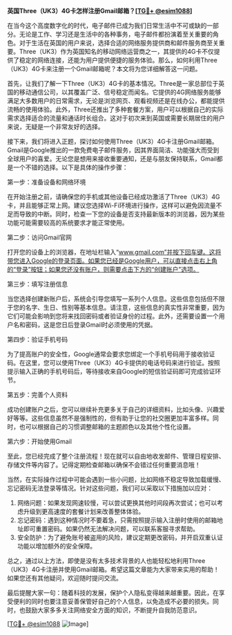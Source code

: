 **英国Three（UK3）4G卡怎样注册Gmail邮箱？[[TG💪+ @esim1088](https://t.me/s/esim1088)]**

在当今这个高度数字化的时代，电子邮件已成为我们日常生活中不可或缺的一部分。无论是工作、学习还是生活中的各种事务，电子邮件都扮演着至关重要的角色。对于生活在英国的用户来说，选择合适的网络服务提供商和邮件服务商至关重要。Three（UK3）作为英国知名的移动网络运营商之一，其提供的4G卡不仅提供了稳定的网络连接，还能为用户提供便捷的服务体验。那么，如何利用Three（UK3）4G卡来注册一个Gmail邮箱呢？本文将为您详细解答这一问题。

首先，让我们了解一下Three（UK3）4G卡的基本情况。Three是一家总部位于英国的移动通信公司，以其覆盖广泛、信号稳定而闻名。它提供的4G网络服务能够满足大多数用户的日常需求，无论是浏览网页、观看视频还是在线办公，都能提供流畅的使用体验。此外，Three还推出了多种套餐方案，用户可以根据自己的实际需求选择适合的流量和通话时长组合。这对于初次来到英国或需要长期居住的用户来说，无疑是一个非常友好的选择。

接下来，我们将进入正题，探讨如何使用Three（UK3）4G卡注册Gmail邮箱。Gmail是Google推出的一款免费电子邮件服务，因其界面简洁、功能强大而受到全球用户的喜爱。无论您是想用来接收重要通知，还是与朋友保持联系，Gmail都是一个不错的选择。以下是具体的操作步骤：

第一步：准备设备和网络环境

在开始注册之前，请确保您的手机或其他设备已经成功激活了Three（UK3）4G卡，并且能够正常上网。建议您选择Wi-Fi环境进行操作，这样可以避免因流量不足而导致的中断。同时，检查一下您的设备是否支持最新版本的浏览器，因为某些功能可能需要较高的系统要求才能正常使用。

第二步：访问Gmail官网

打开您的设备上的浏览器，在地址栏输入“www.gmail.com”并按下回车键。这将带您进入Google的登录页面。如果您已经是Google用户，可以直接点击右上角的“登录”按钮；如果您还没有账户，则需要点击下方的“创建账户”选项。

第三步：填写注册信息

当您选择创建新账户后，系统会引导您填写一系列个人信息。这些信息包括但不限于您的名字、生日、性别等基本信息。请注意，这些信息的真实性非常重要，因为它们可能会影响到您将来找回密码或者验证身份的过程。此外，还需要设置一个用户名和密码，这是您日后登录Gmail时必须使用的凭据。

第四步：验证手机号码

为了提高账户的安全性，Google通常会要求您绑定一个手机号码用于接收验证码。在这里，您可以使用Three（UK3）4G卡提供的电话号码来进行验证。按照提示输入正确的手机号码后，等待接收来自Google的短信验证码即可完成验证环节。

第五步：完善个人资料

成功创建账户之后，您可以继续补充更多关于自己的详细资料，比如头像、兴趣爱好等等。这些信息虽然不是强制性的，但有助于让您的社交圈更加丰富多样。同时，也可以根据自己的习惯调整邮箱的主题颜色以及其他个性化设置。

第六步：开始使用Gmail

至此，您已经完成了整个注册流程！现在就可以自由地收发邮件、管理日程安排、存储文件等内容了。记得定期检查邮箱以确保不会错过任何重要消息哦！

当然，在实际操作过程中可能会遇到一些小问题，比如网络不稳定导致加载缓慢、忘记密码无法登录等情况。针对这些问题，我们可以采取以下措施加以应对：

1. 网络问题：如果发现网速较慢，可以尝试更换其他时间段再次尝试；也可以考虑升级到更高速度的套餐计划来改善整体体验。
2. 忘记密码：遇到这种情况时不要着急，只需按照提示输入注册时使用的邮箱地址即可重置密码。如果仍然无法解决问题，可以联系客服寻求帮助。
3. 安全防护：为了避免账号被盗用的风险，建议定期更改密码，并开启双重认证功能以增加额外的安全保障。

总之，通过以上方法，即使是没有太多技术背景的人也能轻松地利用Three（UK3）4G卡注册并使用Gmail邮箱。希望这篇文章能为大家带来实用的帮助！如果您还有其他疑问，欢迎随时提问交流。

最后提醒大家一句：随着科技的发展，保护个人隐私变得越来越重要。因此，在享受便利的同时也要注意妥善保管好自己的个人信息，以免造成不必要的损失。同时，也鼓励大家多多关注网络安全方面的知识，不断提升自我防范意识。

[[TG💪+ @esim1088](https://t.me/s/esim1088) ![Image](https://i.postimg.cc/4NQfJmqS/Snipaste-2025-05-13-00-14-12.png)]